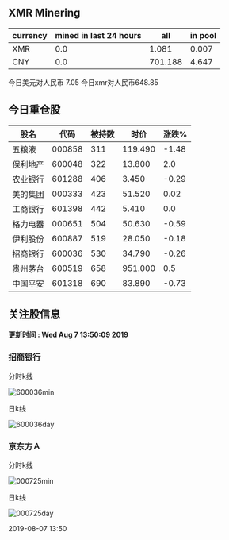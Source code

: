 ## XMR Minering

|currency|mined in last 24 hours|all|in pool|
|---|---|---|---|
|XMR|0.0|1.081|0.007|
|CNY|0.0|701.188|4.647|

今日美元对人民币 7.05	今日xmr对人民币648.85


## 今日重仓股 

|股名|代码|被持数|时价|涨跌%|
|---|---|---|---|---|
|五粮液|000858|311|119.490|-1.48|
|保利地产|600048|322|13.800|2.0|
|农业银行|601288|406|3.450|-0.29|
|美的集团|000333|423|51.520|0.02|
|工商银行|601398|442|5.410|0.0|
|格力电器|000651|504|50.630|-0.59|
|伊利股份|600887|519|28.050|-0.18|
|招商银行|600036|530|34.790|-0.26|
|贵州茅台|600519|658|951.000|0.5|
|中国平安|601318|690|83.890|-0.73|

## 关注股信息
**更新时间 : Wed Aug  7 13:50:09 2019**
### 招商银行 
分时k线

![600036min](http://image.sinajs.cn/newchart/min/n/sh600036.gif)

日k线

![600036day](http://image.sinajs.cn/newchart/daily/n/sh600036.gif)

### 京东方Ａ 
分时k线

![000725min](http://image.sinajs.cn/newchart/min/n/sz000725.gif)

日k线

![000725day](http://image.sinajs.cn/newchart/daily/n/sz000725.gif)

2019-08-07 13:50